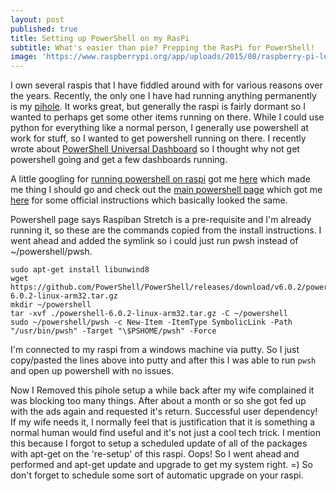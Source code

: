 ```yaml
---
layout: post
published: true
title: Setting up PowerShell on my RasPi
subtitle: What's easier than pie? Prepping the RasPi for PowerShell!
image: 'https://www.raspberrypi.org/app/uploads/2015/08/raspberry-pi-logo.png'
---
```

I own several raspis that I have fiddled around with for various reasons over the years. Recently, the only one I have had running anything permanently is my [pihole](https://pi-hole.net/). It works great, but generally the raspi is fairly dormant so I wanted to perhaps get some other items running on there. While I could use python for everything like a normal person, I generally use powershell at work for stuff, so I wanted to get powershell running on there. I recently wrote about [PowerShell Universal Dashboard](https://www.poshud.com/) so I thought why not get powershell going and get a few dashboards running.

A little googling for [running powershell on raspi](https://www.google.com/search?q=running+powershell+on+raspi&oq=running+powershell+on+raspi&aqs=chrome..69i57.3630j0j7&sourceid=chrome&ie=UTF-8) got me [here](https://blogs.technet.microsoft.com/stefan_stranger/2017/12/28/running-powershell-core-on-raspberry-pi-2/) which made me thing I should go and check out the [main powershell page](https://github.com/PowerShell/PowerShell) which got me [here](https://github.com/PowerShell/PowerShell/blob/master/docs/installation/linux.md#raspbian) for some official instructions which basically looked the same.

Powershell page says Raspiban Stretch is a pre-requisite and I'm already running it, so these are the commands copied from the install instructions. I went ahead and added the symlink so i could just run pwsh instead of ~/powershell/pwsh. 

```shell
sudo apt-get install libunwind8
wget https://github.com/PowerShell/PowerShell/releases/download/v6.0.2/powershell-6.0.2-linux-arm32.tar.gz
mkdir ~/powershell
tar -xvf ./powershell-6.0.2-linux-arm32.tar.gz -C ~/powershell
sudo ~/powershell/pwsh -c New-Item -ItemType SymbolicLink -Path "/usr/bin/pwsh" -Target "\$PSHOME/pwsh" -Force
```

I'm connected to my raspi from a windows machine via putty. So I just copy/pasted the lines above into putty and after this I was able to run `pwsh` and open up powershell with no issues.

Now I Removed this pihole setup a while back after my wife complained it was blocking too many things. After about a month or so she got fed up with the ads again and requested it's return. Successful user dependency! If my wife needs it, I normally feel that is justification that it is something a normal human would find useful and it's not just a cool tech trick. I mention this because I forgot to setup a scheduled update of all of the packages with apt-get on the 're-setup' of this raspi. Oops! So I went ahead and performed and apt-get update and upgrade to get my system right. =) So don't forget to schedule some sort of automatic upgrade on your raspi.
